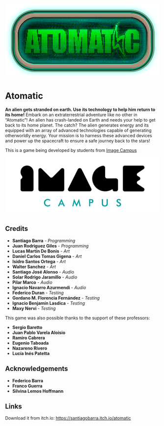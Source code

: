 <p align="center">
<img src="atomatic_logo.png" alt="Atomatic"/>
</p>

# Atomatic

**An alien gets stranded on earth. Use its technology to help him return to its home!**
Embark on an extraterrestrial adventure like no other in “Atomatic”! An alien has crash-landed on Earth and needs your help to get back to its home planet. The catch? The alien generates energy and its equipped with an array of advanced technologies capable of generating otherworldly energy. Your mission is to harness these advanced devices and power up the spacecraft to ensure a safe journey back to the stars!


This is a game being developed by students from <a href="https://www.imagecampus.edu.ar/">Image Campus</a>

<p align="center">
  <a href="https://www.imagecampus.edu.ar/">
    <img src="logo-image-campus.png" alt="Image Campus"/>
  </a> 
</p>


## Credits

- **Santiago Barra** - *Programming*
- **Juan Rodriguez Giles** - *Programming*
- **Lucas Martín De Bonis** - *Art*
- **Daniel Carlos Tomas Gigena** - *Art*
- **Isidro Santos Ortega** - *Art*
- **Walter Sanchez** - *Art*
- **Santiago José Alonso** - *Audio*
- **Solar Rodrigo Jaramillo** - *Audio*
- **Pilar Marco** - *Audio*
- **Ignacio Navarro Azurmendi** - *Audio*
- **Federico Duran** - *Testing*
- **Gordano M. Florencia Fernández** - *Testing*
- **Ignacio Benjamín Lasdica** - *Testing*
- **Maxy Nervi** - *Testing*


This game was also possible thanks to the support of these professors:

- **Sergio Baretto**
- **Juan Pablo Varela Aloisio**
- **Ramiro Cabrera**
- **Eugenio Taboada**
- **Nazareno Rivero**
- **Lucía Inés Patetta**


## Acknowledgements

- **Federico Barra**
- **Franco Guerra**
- **Silvina Lemos Hoffmann**


## Links

Download it from itch.io: https://santiagobarra.itch.io/atomatic
